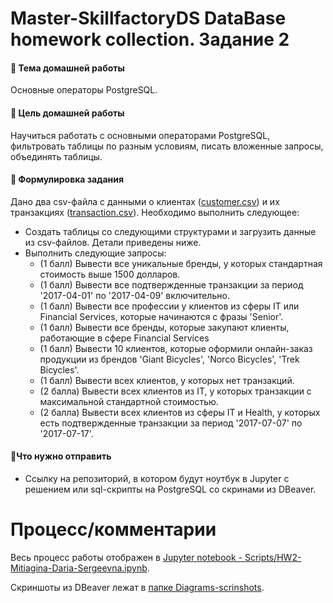 # Master-SkillfactoryDS DataBase homework collection. Задание 2

#### 🌟 Тема домашней работы
Основные операторы PostgreSQL.
#### 🌟 Цель домашней работы
Научиться работать с основными операторами PostgreSQL, фильтровать таблицы по разным условиям, писать вложенные запросы, объединять таблицы.
#### 🌟 Формулировка задания
Дано два csv-файла с данными о клиентах ([customer.csv](https://lms.skillfactory.ru/asset-v1:SkillFactory+MFTIDS+SEP2023+type@asset+block@customer.csv)) и их транзакциях ([transaction.csv](https://lms.skillfactory.ru/asset-v1:SkillFactory+MFTIDS+SEP2023+type@asset+block@transaction.csv)).
Необходимо выполнить следующее:
- Создать таблицы со следующими структурами и загрузить данные из csv-файлов. Детали приведены ниже.
- Выполнить следующие запросы:
   - (1 балл) Вывести все уникальные бренды, у которых стандартная стоимость выше 1500 долларов.
   - (1 балл) Вывести все подтвержденные транзакции за период '2017-04-01' по '2017-04-09' включительно.
   - (1 балл) Вывести все профессии у клиентов из сферы IT или Financial Services, которые начинаются с фразы 'Senior'.
   - (1 балл) Вывести все бренды, которые закупают клиенты, работающие в сфере Financial Services
   - (1 балл) Вывести 10 клиентов, которые оформили онлайн-заказ продукции из брендов 'Giant Bicycles', 'Norco Bicycles', 'Trek Bicycles'.
   - (1 балл) Вывести всех клиентов, у которых нет транзакций.
   - (2 балла) Вывести всех клиентов из IT, у которых транзакции с максимальной стандартной стоимостью.
   - (2 балла) Вывести всех клиентов из сферы IT и Health, у которых есть подтвержденные транзакции за период '2017-07-07' по '2017-07-17'.
#### 🌟Что нужно отправить	
- Cсылку на репозиторий, в котором будут ноутбук в Jupyter с решением или sql-скрипты на PostgreSQL со скринами из DBeaver.

# Процесс/комментарии

Весь процесс работы отображен в [Jupyter notebook - Scripts/HW2-Mitiagina-Daria-Sergeevna.ipynb](https://github.com/381706-1Mityagina/Master-SkillfactoryDS/tree/master/DataBase/HW2-Mitiagina-Daria-Sergeevna/Scripts/HW2-Mitiagina-Daria-Sergeevna.ipynb).

Скриншоты из DBeaver лежат в [папке Diagrams-scrinshots](https://github.com/381706-1Mityagina/Master-SkillfactoryDS/tree/master/DataBase/HW2-Mitiagina-Daria-Sergeevna/Diagrams-scrinshots).
